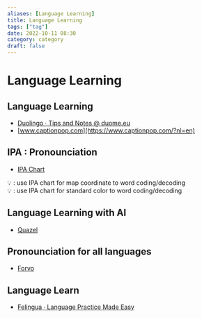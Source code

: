 ```yaml
---
aliases: [Language Learning]
title: Language Learning
tags: ["tag"]
date: 2022-10-11 08:30
category: category
draft: false
---
```


# Language Learning

## Language Learning

- [Duolingo · Tips and Notes @ duome.eu](https://duome.eu/tips/en)
- [www.captionpop.com](https://www.captionpop.com/?nl=en)

## IPA : Pronounciation

- [IPA Chart](https://www.ipachart.com/)

💡 : use IPA chart for map coordinate to word coding/decoding  
💡 : use IPA chart for standard color to word coding/decoding

## Language Learning with AI

- [Quazel](https://talk.quazel.com/chat/try)

## Pronounciation for all languages

- [Forvo](https://forvo.com/)

## Language Learn

- [Felingua · Language Practice Made Easy](https://felingua.com/)
